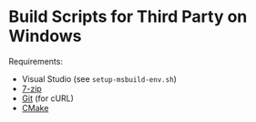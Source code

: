 Build Scripts for Third Party on Windows
========================================

Requirements:

* Visual Studio (see `setup-msbuild-env.sh`)
* [7-zip](http://www.7-zip.org/)
* [Git](https://git-scm.com/downloads) (for cURL)
* [CMake](http://www.cmake.org)